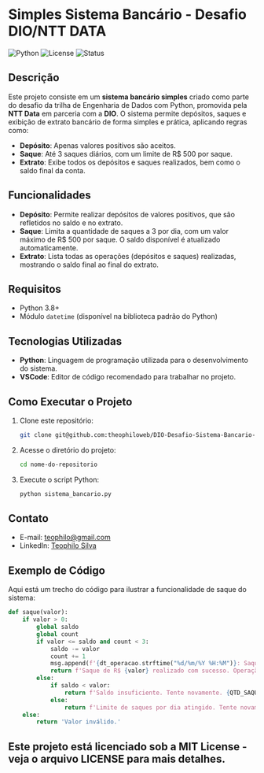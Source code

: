 # Simples Sistema Bancário - Desafio DIO/NTT DATA

![Python](https://img.shields.io/badge/Python-3.8%2B-blue)
![License](https://img.shields.io/badge/License-MIT-green)
![Status](https://img.shields.io/badge/Status-Completed-brightgreen)

## Descrição

Este projeto consiste em um **sistema bancário simples** criado como parte do desafio da trilha de Engenharia de Dados com Python, promovida pela **NTT Data** em parceria com a **DIO**. O sistema permite depósitos, saques e exibição de extrato bancário de forma simples e prática, aplicando regras como:

- **Depósito**: Apenas valores positivos são aceitos.
- **Saque**: Até 3 saques diários, com um limite de R$ 500 por saque.
- **Extrato**: Exibe todos os depósitos e saques realizados, bem como o saldo final da conta.

## Funcionalidades

- **Depósito**: Permite realizar depósitos de valores positivos, que são refletidos no saldo e no extrato.
- **Saque**: Limita a quantidade de saques a 3 por dia, com um valor máximo de R$ 500 por saque. O saldo disponível é atualizado automaticamente.
- **Extrato**: Lista todas as operações (depósitos e saques) realizadas, mostrando o saldo final ao final do extrato.

## Requisitos

- Python 3.8+
- Módulo `datetime` (disponível na biblioteca padrão do Python)

## Tecnologias Utilizadas

- **Python**: Linguagem de programação utilizada para o desenvolvimento do sistema.
- **VSCode**: Editor de código recomendado para trabalhar no projeto.

## Como Executar o Projeto

1. Clone este repositório:
    ```bash
    git clone git@github.com:theophiloweb/DIO-Desafio-Sistema-Bancario-2024.git
    ```

2. Acesse o diretório do projeto:
    ```bash
    cd nome-do-repositorio
    ```

3. Execute o script Python:
    ```bash
    python sistema_bancario.py
    ```

## Contato

- E-mail: [teophilo@gmail.com](mailto:teophilo@gmail.com)
- LinkedIn: [Teophilo Silva](https://www.linkedin.com/in/teophilo-silva-dev)

## Exemplo de Código

Aqui está um trecho do código para ilustrar a funcionalidade de saque do sistema:

```python
def saque(valor):
    if valor > 0:
        global saldo
        global count
        if valor <= saldo and count < 3:
            saldo -= valor
            count += 1
            msg.append(f'{dt_operacao.strftime("%d/%m/%Y %H:%M")}: Saque de R$ {valor}.')
            return f'Saque de R$ {valor} realizado com sucesso. Operação {count}/{QTD_SAQUE_DIARIO} restante(s).'
        else:
            if saldo < valor:
                return f'Saldo insuficiente. Tente novamente. {QTD_SAQUE_DIARIO - count} saques restantes.'
            else:
                return f'Limite de saques por dia atingido. Tente novamente. {QTD_SAQUE_DIARIO - count} saque(s) restante(s).'
    else:
        return 'Valor inválido.'
```


## Este projeto está licenciado sob a MIT License - veja o arquivo LICENSE para mais detalhes.




